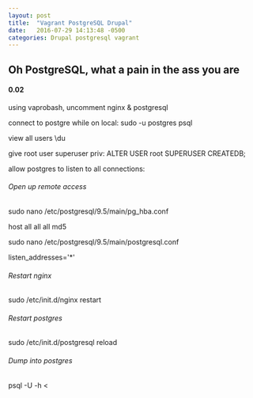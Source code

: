 ```yaml
---
layout: post
title:  "Vagrant PostgreSQL Drupal"
date:   2016-07-29 14:13:48 -0500
categories: Drupal postgresql vagrant
---
```

## Oh PostgreSQL, what a pain in the ass you are
#### 0.02

using vaprobash, uncomment nginx & postgresql

connect to postgre while on local: sudo -u postgres psql

view all users \du

give root user superuser priv: ALTER USER root SUPERUSER CREATEDB;

allow postgres to listen to all connections: 

###### Open up remote access

sudo nano /etc/postgresql/9.5/main/pg_hba.conf

  host    all             all             all                     md5

sudo nano /etc/postgresql/9.5/main/postgresql.conf

  listen_addresses='*'

###### Restart nginx

sudo /etc/init.d/nginx restart

###### Restart postgres

sudo /etc/init.d/postgresql reload

###### Dump into postgres

psql -U <user name> -h <IP Addr> <database name> < <file name>